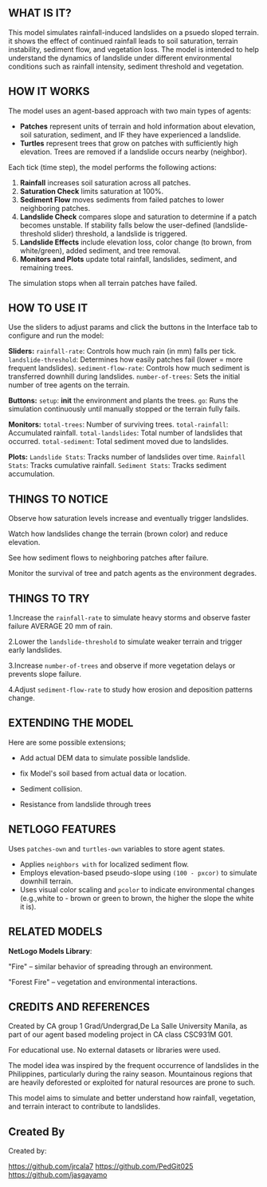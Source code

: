 ## WHAT IS IT?

This model simulates rainfall-induced landslides on a psuedo sloped terrain. it shows the effect of continued rainfall leads to soil saturation, terrain instability, sediment flow, and vegetation loss. The model is intended to help understand the dynamics of landslide under different environmental conditions such as rainfall intensity, sediment threshold and vegetation.

## HOW IT WORKS

The model uses an agent-based approach with two main types of agents:
- **Patches** represent units of terrain and hold information about elevation, soil saturation, sediment, and IF they have experienced a landslide.
- **Turtles** represent trees that grow on patches with sufficiently high elevation. Trees are removed if a landslide occurs nearby (neighbor).

Each tick (time step), the model performs the following actions:
1. **Rainfall** increases soil saturation across all patches.
2. **Saturation Check** limits saturation at 100%.
3. **Sediment Flow** moves sediments from failed patches to lower neighboring patches.
4. **Landslide Check** compares slope and saturation to determine if a patch becomes unstable. If stability falls below the user-defined (landslide-threshold slider) threshold, a landslide is triggered.
5. **Landslide Effects** include elevation loss, color change (to brown, from white/green), added sediment, and tree removal.
6. **Monitors and Plots** update total rainfall, landslides, sediment, and remaining trees.

The simulation stops when all terrain patches have failed.

## HOW TO USE IT

Use the sliders to adjust params and click the buttons in the Interface tab to configure and run the model:

**Sliders:**
  `rainfall-rate`: Controls how much rain (in mm) falls per tick.
  `landslide-threshold`: Determines how easily patches fail (lower = more frequent landslides).
  `sediment-flow-rate`: Controls how much sediment is transferred downhill during landslides.
  `number-of-trees`: Sets the initial number of tree agents on the terrain.

**Buttons:**
  `setup`: __init__ the environment and plants the trees.
  `go`: Runs the simulation continuously until manually stopped or the terrain fully fails.

**Monitors:**
  `total-trees`: Number of surviving trees.
  `total-rainfall`: Accumulated rainfall.
  `total-landslides`: Total number of landslides that occurred.
  `total-sediment`: Total sediment moved due to landslides.

**Plots:**
  `Landslide Stats`: Tracks number of landslides over time.
  `Rainfall Stats`: Tracks cumulative rainfall.
  `Sediment Stats`: Tracks sediment accumulation.

## THINGS TO NOTICE

Observe how saturation levels increase and eventually trigger landslides.

Watch how landslides change the terrain (brown color) and reduce elevation.

See how sediment flows to neighboring patches after failure.

Monitor the survival of tree and patch agents as the environment degrades.

## THINGS TO TRY

1.Increase the `rainfall-rate` to simulate heavy storms and observe faster failure AVERAGE 20 mm of rain.

2.Lower the `landslide-threshold` to simulate weaker terrain and trigger early landslides.

3.Increase `number-of-trees` and observe if more vegetation delays or prevents slope failure.

4.Adjust `sediment-flow-rate` to study how erosion and deposition patterns change.

## EXTENDING THE MODEL

Here are some possible extensions;

- Add actual DEM data to simulate possible landslide.

- fix Model's soil based from actual data or location.

- Sediment collision.

- Resistance from landslide through trees

## NETLOGO FEATURES

Uses `patches-own` and `turtles-own` variables to store agent states.

- Applies `neighbors with` for localized sediment flow.
- Employs elevation-based pseudo-slope using `(100 - pxcor)` to simulate downhill terrain.
- Uses visual color scaling and `pcolor` to indicate environmental changes (e.g.,white to - brown or green to brown, the higher the slope the white it is).

## RELATED MODELS

**NetLogo Models Library**:

"Fire" – similar behavior of spreading through an environment.

"Forest Fire" – vegetation and environmental interactions.

## CREDITS AND REFERENCES

Created by CA group 1 Grad/Undergrad,De La Salle University Manila, as part of our agent based modeling project in CA class CSC931M G01.

For educational use. No external datasets or libraries were used.

The model idea was inspired by the frequent occurrence of landslides in the Philippines, particularly during the rainy season. Mountainous regions that are heavily deforested or exploited for natural resources are prone to such.

This model aims to simulate and better understand how rainfall, vegetation, and terrain interact to contribute to landslides.

## Created By

Created by: 

https://github.com/jrcala7
https://github.com/PedGit025
https://github.com/jasgayamo
